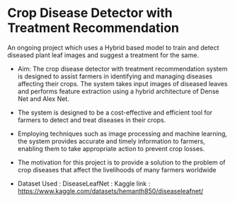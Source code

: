 # Crop Disease Detector with Treatment Recommendation
An ongoing project which uses a Hybrid based model to train and detect diseased plant leaf images and suggest a treatment for the same.


- Aim: The crop disease detector with treatment recommendation system is designed to assist farmers in identifying and managing diseases affecting their crops. The system takes input images of diseased leaves and performs feature extraction using a hybrid architecture of Dense Net and Alex Net.

- The system is designed to be a cost-effective and efficient tool for farmers to detect and treat diseases in their crops.

- Employing techniques such as image processing and machine learning, the system provides accurate and timely information to farmers, enabling them to take appropriate action to prevent crop losses.

- The motivation for this project is to provide a solution to the problem of crop diseases that affect the livelihoods of many farmers worldwide

- Dataset Used : DiseaseLeafNet : 
  Kaggle link : https://www.kaggle.com/datasets/hemanth850/diseaseleafnet/

